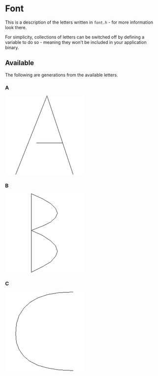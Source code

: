 # Font

This is a description of the letters written in `font.h` - for more information
look there.

For simplicity, collections of letters can be switched off by defining a
variable to do so - meaning they won't be included in your application binary.

## Available

The following are generations from the available letters.

### A

![A letter](font-a.png)

### B

![B letter](font-b.png)

### C

![C letter](font-c.png)

